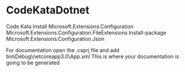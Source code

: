 # CodeKataDotnet
Code Kata
Install 
Microsoft.Extensions.Configuration
Microsoft.Extensions.Configuration.FileExtensions
Install-package Microsoft.Extensions.Configuration.Json

For documentation open the .csprj file and add
   <DocumentationFile>bin\Debug\netcoreapp3.0\App.xml</DocumentationFile>
   This is where your documentation is going to be generated

